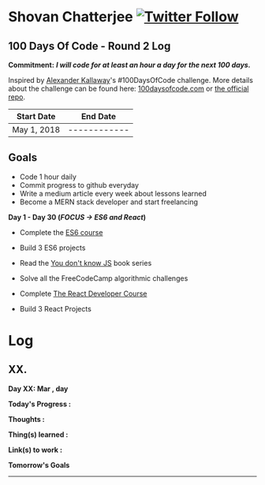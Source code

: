 <!-- prettier-ignore -->
# Shovan Chatterjee [![Twitter Follow](https://img.shields.io/twitter/follow/shovan_ch.svg?style=flat-square&label=Follow%20@shovan_ch)](https://twitter.com/intent/follow?screen_name=shovan_ch)

## 100 Days Of Code - Round 2 Log

**Commitment:** **_I will code for at least an hour a day for the next 100 days._**

Inspired by [Alexander Kallaway](https://twitter.com/ka11away)'s #100DaysOfCode challenge. More details about the challenge can be found here: [100daysofcode.com](http://100daysofcode.com/) or [the official repo](https://github.com/Kallaway/100-days-of-code).

| Start Date  | End Date     |
| ----------- | ------------ |
| May 1, 2018 | ------------ |

## Goals

* Code 1 hour daily
* Commit progress to github everyday
* Write a medium article every week about lessons learned
* Become a MERN stack developer and start freelancing

**Day 1 - Day 30 (***FOCUS -> ES6 and React***)**

* Complete the [ES6 course](https://www.udemy.com/the-complete-javascript-course/)
* Build 3 ES6 projects
* Read the [You don't know JS](https://github.com/getify/You-Dont-Know-JS) book series
* Solve all the FreeCodeCamp algorithmic challenges

* Complete [The React Developer Course](https://www.udemy.com/react-2nd-edition/)
<!-- * Complete [JS: Understanding the weird parts](https://www.udemy.com/understand-javascript/) -->
* Build 3 React Projects


# Log

<!--

## XX.

**Day XX: Mar , day**

**Today's Progress :**

**Thoughts :**

**Thing(s) learned :**

**Link(s) to work :**

**Tomorrow's Goals**

---

-->

## XX.

**Day XX: Mar , day**

**Today's Progress :**

**Thoughts :**

**Thing(s) learned :**

**Link(s) to work :**

**Tomorrow's Goals**

---























<!--
## 02.

### Day 02: 14 Mar , Wednesday

**Today's Progress :** Completed budget-tracker-project section of the Complete JS developer course.

## 01. ES6
**Day 01: Apr 20 , Friday**

**Today's Progress :** Worked on the Javascript Course. Learnt about spread, rest parameters, default parameters, maps. Having that clicked feeling, when you understood something for first time. Lets build up the momentum. 🔥

**Thoughts :**

**Thing(s) learned :**
  - Spread Operator
  - Rest parameters
  - Default parameters
  - Maps and how to use it

**Link(s) to work :**

**Tomorrow's Goals**
 - Complete ES6 learning part of the JS Course.

---
**Thoughts :** Will complete ES6 part today. Hoping to complete till Module-20 of JS30 by the end of the week and build the redesign of the portfolio.

----

## 07. Setting up the blog

### Day 07: Feb 17 , Saturday

**Today's Progress :** It's good to be back.

**Thoughts :**

**Thing(s) learned :**

**Link(s) to work :**

**Tomorrow's Goals**

---

## 06. Progress with JS30

### Day 06: Feb 9 , Friday

**Today's Progress :** Did Module 2 and 3 of Javascipt30.

**Thoughts :**

**Thing(s) learned :**

**Link(s) to work :**

**Tomorrow's Goals**

* Complete the part-1 of the JS course coding challenges.
* Do 2 modules of JS30

---

## 05. Completed Advanced Obj. and Functions

### Day 05: Feb 5 , Monday

**Today's Progress :**

**Thoughts :**

**Thing(s) learned :**

**Link(s) to work :**

**Tomorrow's Goals**

---

## 04. Starting Javascript30

### Day 04: Feb 4, Sunday

**Today's Progress :**

**Thoughts :**

**Thing(s) learned :**

**Link(s) to work :**

* [JS30 Project Repo](https://github.com/shovanch/JS30/tree/master/01%20-%20JavaScript%20Drum%20Kit)
* [JS30 Module-1 Live](https://shovanch.com/JS30/01%20-%20JavaScript%20Drum%20Kit/)

**Tomorrow's Goals**

* Complete the Advanced Obj and Function section and write the notes
* Complete all the coding challenges in the sections
* DO 2 more modules of JS30

---

## 03. Objects, prototype and functions

### Day 03: Feb 3 , Saturday

**Today's Progress :** Made progress on the Advanced Objects and Functions section of the JS course. Learned about fundamental concepts like prototype, inheritance, first-class functions and lot more things.

**Thoughts :** Again fell short of goals that I set yesterday, Still progress is made. Need to carry the momentum forward. The JS course has been phenomenal so far. Lots of 'aha' moments here and there. Getting to know how things work from inside is truly enlighting. Going to focus on more on this path. Get really skilled with vanilla JS concepts. <br> Looked for some remote dev jobs offering. All's well with only one cavaet, 'The experience' requirement. Having said that, focus is to learn and build now, then moving to jobs.

**Thing(s) learned :**

* **Objects and Primitives**:
* **How inheritance works in JS**:
* **Prototype and Prototype chain**:
* **Creating objects using Function constructors**:
* **Creating objects using Object.create()**:
* **First class functions**:
* **Passing functions as an argument to another function**:
* **Functions returning functions**:
* **immediately Invoked Function Expressions (IIFE)**:

Whew... thats a hell lot of things. Will write detailed notes tomorrow after completing the whole section.

**Link(s) to work :**

* [Course Codes](https://codepen.io/shovanch/pen/xYZemV)

**Tomorrow's Goals**

* Complete the Advanced Objects and functions section and write detailed notes
* Solve the coding challenges and add the features in the DOM Pig game
* ~~Do 3 modules of JS30~~ [Only 1 done 😔]

---

## 02. Building JS Pig Game

### Day 02: Feb 2, Friday

**Today's Progress :** Completed DOM manipulation section of JS course. Build the JS Pig game. It's fun to play.

**Thoughts :** Building the JS pig game was quite fun. Learned about simple yet powerful concepts for working with the DOM. Most important thing, coding each part methodically like a piece of puzzle. Order in Chaos. Didn't work on JS30 today. Will compensate for it tomorrow. <br> Also, submitted the profile on Upwork but it got rejected due the reason of 'lack of oppurtunities'. Need to work on the core skills, make some awesome projects and resubmit again. Target -> 1st week of March.

**Thing(s) learned :**

* Accessing and manipulating the DOM elements
* **How events get processed** : With parallel to the execution stack there's a thing called 'message queue'. Where the events are stored in line. So, _when the execution is empty or all the functions have been returned_ then the next event in message queue gets processed, then it calls the event listener which itself is a function so it gets added to the execution stack and it goes on... 😅.
* **Callback functions** : Functions are which are not called by us. For example, inside event listener we dont put function call only the function name as the event listener will call the function when it gets processed in the execution stack.

```javascript
function f1() {
  // Do something
}

// Calling the function
f1();

// Function gets called by the event listener, hence no brackets. Its a callback function
dom.addEventListener("click", f1);
```

* Using _state variables_ to keep track of the status of the program

**Link(s) to work :**

* [JS PIG game project](https://shovanch.com/JS-course-projects/DOM-Pig-Game/)
* [Project Code](https://github.com/shovanch/JS-course-projects/tree/master/DOM-Pig-Game)

**Tomorrow's Goals**

* Add the extra features to the game
* Complete Advanced Objects and Function section of the JS course
* Do modules 1 and 2 of JS30

---

## 01. Learning How JS works

### Day 01: Feb 1, Thursday

**Today's Progress :** Did 'How JS works' section of Complete JS developer course.

**Thoughts :** Learned How JS executes code in the background. Core concepts are really helpful to be a complete developer. It gives a new insight when solving the same problems. <br> Going to break the challenge into short term goals. Like for D30, the goal is to become proficient in JS and get started with React with more time spent on building actual projects.

**Thing(s) learned :**

* Written JS code goes into the JS engine (Ex: Chrome V8 Engine) where it first parsed into AST(Abstract Syntax tree) -> conversion to machine code -> then the machine code gets executed.
* **Execution context** is like a wrapper or container which store the variables and where code is evaluated and executed. Default execution context is global (Which is window object in browser).
* **Execution context** phases are divided into 1. Creation phase and 2. Execution Phase.
* In **Creation Phase**: First, the variable object is created. Code is scanned for function and variable declaration. Which gets moved to the top. Regardless of where they are declared. This behaviour called Hoisting. <br> For each function, a property gets created in the VO and its points to the actual function. As for the variable, it also gets a property is VO, but its value is set as undefined. thats why calling why a variable before its actual declared shows undefined, then it gets defined in execution phase. But, in ES6, this things matter less, as const and let are block scoped.
* **Scopes** : Creating the scope chain is 2nd step of creation phase. <br> Scopes answer where we can access a certain variable. Each function creates a scope. As for _lexical scoping_ it means function written within another function gets access to the scope of outer function. The default scope is global scope (Matters less in ES6).
* **Execution stack VS Scope chain**: Ex. context -> order in which functions are called. <br> Scope chain -> Order in which functions are written lexically.
* **this** : 3rd step of creation of phase of ECxt is determining and setting value of 'this' keyword. <br>
  _In regular function call_ -> 'this' points to the global object (window obj. in browser).
  _In object method call_ -> 'this' points to the object that is calling the method.
* 'this' is not assigned to a value untill a fn. where its actually defined is called. Using this concept, we can use method borrowing to share method between objects.

```javascript
obj1.method = obj2.method;
// calling the method from object 2
obj2.method();
```

**Link(s) to work :**

* [Code examples](https://codepen.io/shovanch/pen/paJdKQ?editors=0012)

**Tomorrow's Goals**

* ~~Complete the DOM section of Complete JS course~~
* Complete module 1 & 2 of Javascript30

---

-->
<!-- ## 05. Medium UI project
### Day 05: January 19, Friday

**Today's Progress :** Coded two more sections of the Medium UI project. Still have some problem in Firefox, I think most related to grid-row height. Will look into it, after coding it in Chrome. The story feed section seemed bit complex, but at the end it was just changing the flex-direction property and it worked. Cool!!

![Medium clone story feed section](https://user-images.githubusercontent.com/16104985/35186073-56f62e04-fe34-11e7-81d2-e99e61d998ed.png)

**Thoughts :** Over the course of time, my CSS course has improved a lot. Special thanks to the Udemy advanced CSS course. Feels quite confident working with CSS now. Now, need to get to that same level with Javascript too. Starting the JS course from tomorrow.

**Thing(s) learned :** More coding, less learning.

**Link(s) to work :**
- [Live Site](https://shovanch.com/ui-projects/medium-ui) (Work-in-progress)
- [Github Repo](https://github.com/shovanch/ui-projects/tree/master/medium-ui)

---

## 04. Working on MediumUI clone
### Day 04: January 18, Thursday

**Today's Progress :** Back to coding after 2 weeks. Made some progress on the medium UI project. Done with the header and top two sections.

![Medium Homepage clone](https://user-images.githubusercontent.com/16104985/35112487-37cc1cb4-fca4-11e7-853c-5f135b3c7c84.png)

**Thoughts :** Its a good idea to practice both Dev and UI skills by cloning other sites. On that note, working on the medium homepage. Quite confident that I would be able to do it nearly the same. Although there's some margin issue on Firefox. Will debug them after doing it on Chrome.

**Thing(s) learned :** Nothing learnt. Mostly practicing upon the old ones.

**Link(s) to work :**
- [Live Site](https://shovanch.com/ui-projects/medium-ui) (Work-in-progress)
- [Github Repo](https://github.com/shovanch/ui-projects/tree/master/medium-ui)

---

## 03. Making CSS grid responsive
### Day 03: January 4, Thursday

**Today's Progress :** Had a bit of work left on the CSS grid project from yesterday. Wrote the media queries for the layout. Now, it looks on great on all widths.

**Thoughts :** Missed last day. Had extreme headache. Couldn't focus on work. Neeed to keep this missed day numbers minimal. Writing the media queries for grid and realized how easy it is now compared to the tons of code for floats and even flexbox. Most of the layout can be made responsive at the first place using properties like minmax(), min-content, max-content. Its all buttery smooth. The only problem is browser support. I dont want to write duplicate code for old browsers. So, from now on its going to be all grids. Flexbox at most as fallback. Couldn't start the medium-clone project as expected today. Lets get on with it with full force from tomorrow. 🔥

**Thing(s) learned :**
- How to make CSS grid layout responsive using media queries
- How to make fallback for grid using @supports rule

**Link(s) to work :**
- [CSS grid project code](https://github.com/shovanch/advanced-css-course-projects/tree/master/Nexter)
- [Live project site](https://shovanch.com/advanced-css-course-projects/Nexter/)


---

## 02. Completed Nexter project
### Day 02: January 2, Tuesday

**Today's Progress :** Completed the nexter project as part of Advanced CSS course.

**Thoughts :** Learned lot about CSS Grid in this projects, in various situations and use cases. Will complete the media queries tomorrow. Then, moving on to the project- Cloning the homepage of Medium using grid. Quite excited. The completed project looks really great.

![Webpage gif](https://media.giphy.com/media/d2iYkL9TzZj7kGBO/giphy.gif)

**Thing(s) learned :**
- Using ::before and ::after pseudo elements as grid items
- How to make the commonly used 'Seen on' section

**Link(s) to work :**
- [CSS grid project code](https://github.com/shovanch/advanced-css-course-projects/tree/master/Nexter)
- [Live project site](https://shovanch.com/advanced-css-course-projects/Nexter/)  (Not fully-responsive yet)

---

## 01. Working with CSS Grid
### Day 01: January 1, Monday

**Today's Progress :** Made a reusable card component using grid and flexbox together. Worked on making a image gallery using CSS grid. Quite great, once got the hang of the syntax.

**Thoughts :** So far so good. CSS grid looks quite promising. It also made working with CSS layouts fun instead of the hack-n-slash with float. Important thing to note that Grid and flexbox compliment each other, not as replacement. Grid for 2D, Flexbox for 1D. The image gallery part was really cool. Basically it was just laying the template-columns and then placing each grid item following the grid-lines. Kid's stuff.

![capture](https://user-images.githubusercontent.com/16104985/34470598-f740ecac-ef5a-11e7-9dcc-b674633026f8.PNG)

Also learned a rather cool emmet trick to use while writing HTML markup for this type of image gallery

```html
<!-- This and then pressing tab would-
(img.gallery__img--$[src="img/gallery-$"][alt="Gallery Image $"])*5

<!-- print this number of times specified in increasing order, 😎
<img src="img/gallery-1" alt="Gallery Image 1" class="gallery__img--1">
```
**Thing(s) learned :**
- How to make a simple card component using grid and flexbox
- Grid overlapping method + z-index to position items.
- `<sup>` tag to write superscript numbers
- object-fit property for images to maintain aspect ratio

**Link(s) to work :**
- [CSS grid project code](https://github.com/shovanch/advanced-css-course-projects/tree/master/Nexter)
- [Live project site](https://shovanch.com/advanced-css-course-projects/Nexter/)  (work-in-progress)

---
 -->

